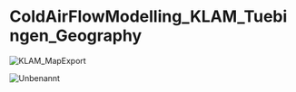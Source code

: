 # ColdAirFlowModelling_KLAM_Tuebingen_Geography

![KLAM_MapExport](https://github.com/user-attachments/assets/74cb0aa1-a810-479b-8f80-3643bbee2605)

![Unbenannt](https://github.com/user-attachments/assets/2c079831-b448-4091-9580-5b27d543631b)
